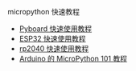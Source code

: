 micropython 快速教程

- [Pyboard 快速使用教程](pyboard.md)
- [ESP32 快速使用教程](esp32.md)
- [rp2040 快速使用教程](rp2040.md)
- [Arduino 的 MicroPython 101 教程](arduino%20101.md)